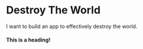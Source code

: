 # Destroy The World
I want to build an app to effectively destroy the world.

#### This is a heading!
